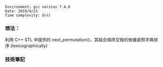 ```
Environment: gcc version 7.4.0
Date: 2019/9/23
Time complexity: O(n)
```
### 想法：

利用 C++ STL 中提供的 next_permutation()，其組合順序交換的依據是照字典排序 (lexicographically)

### 技術筆記
